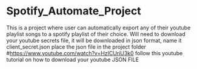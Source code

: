 # Spotify_Automate_Project
This is a project where user can automatically export any of their youtube playlist songs to a spotify playlist of their choice.
Will need to download your youtube secrets file, it will be downloaded in json format, name it client_secret.json
place the json file in the project folder
#https://www.youtube.com/watch?v=HzICUriU3k0 follow this youtube tutorial on how to download your youtube JSON FILE

